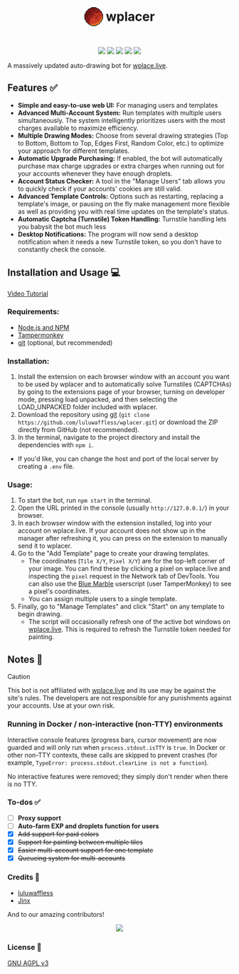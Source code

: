 <h1 align="center"><p style="display: inline-flex; align-items: center; gap: 0.25em"><img style="width: 1.5em; height: 1.5em;" src="public/icons/favicon.png">wplacer</p></h1>

<p align="center"><img src="https://img.shields.io/github/package-json/v/luluwaffless/wplacer">
<a href="LICENSE"><img src="https://img.shields.io/github/license/luluwaffless/wplacer"></a>
<a href="https://discord.gg/qbtcWrHJvR"><img src="https://img.shields.io/badge/Support-gray?style=flat&logo=Discord&logoColor=white&logoSize=auto&labelColor=5562ea"></a>
<a href="LEIAME.md"><img src="https://img.shields.io/badge/tradução-português_(brasil)-green"></a>
<a href="LISEZMOI.md"><img src="https://img.shields.io/badge/traduction-français-blue"></a></p>

A massively updated auto-drawing bot for [wplace.live](https://wplace.live/).

## Features ✅

-   **Simple and easy-to-use web UI:** For managing users and templates
-   **Advanced Multi-Account System:** Run templates with multiple users simultaneously. The system intelligently prioritizes users with the most charges available to maximize efficiency.
-   **Multiple Drawing Modes:** Choose from several drawing strategies (Top to Bottom, Bottom to Top, Edges First, Random Color, etc.) to optimize your approach for different templates.
-   **Automatic Upgrade Purchasing:** If enabled, the bot will automatically purchase max charge upgrades or extra charges when running out for your accounts whenever they have enough droplets.
-   **Account Status Checker:** A tool in the "Manage Users" tab allows you to quickly check if your accounts' cookies are still valid.
-   **Advanced Template Controls:** Options such as restarting, replacing a template's image, or pausing on the fly make management more flexible as well as providing you with real time updates on the template's status.
-   **Automatic Captcha (Turnstile) Token Handling:** Turnstile handling lets you babysit the bot much less
-   **Desktop Notifications:** The program will now send a desktop notification when it needs a new Turnstile token, so you don't have to constantly check the console.

## Installation and Usage 💻

[Video Tutorial](https://www.youtube.com/watch?v=YR978U84LSY)

### Requirements:
- [Node.js and NPM](https://nodejs.org/en/download)
- [Tampermonkey](https://www.tampermonkey.net/)
- [git](https://git-scm.com/downloads) (optional, but recommended)
### Installation:
1. Install the extension on each browser window with an account you want to be used by wplacer and to automatically solve Turnstiles (CAPTCHAs) by going to the extensions page of your browser, turning on developer mode, pressing load unpacked, and then selecting the LOAD_UNPACKED folder included with wplacer.
2. Download the repository using [git](https://git-scm.com/downloads) (`git clone https://github.com/luluwaffless/wplacer.git`) or download the ZIP directly from GitHub (not recommended).
3. In the terminal, navigate to the project directory and install the dependencies with `npm i`.
- If you'd like, you can change the host and port of the local server by creating a `.env` file.
### Usage:
1. To start the bot, run `npm start` in the terminal.
2. Open the URL printed in the console (usually `http://127.0.0.1/`) in your browser.
3. In each browser window with the extension installed, log into your account on wplace.live. If your account does not show up in the manager after refreshing it, you can press on the extension to manually send it to wplacer.
4. Go to the "Add Template" page to create your drawing templates.
   - The coordinates (`Tile X/Y`, `Pixel X/Y`) are for the top-left corner of your image. You can find these by clicking a pixel on wplace.live and inspecting the `pixel` request in the Network tab of DevTools. You can also use the [Blue Marble](https://github.com/SwingTheVine/Wplace-BlueMarble) userscript (user TamperMonkey) to see a pixel's coordinates.
   - You can assign multiple users to a single template.
5. Finally, go to "Manage Templates" and click "Start" on any template to begin drawing.
   - The script will occasionally refresh one of the active bot windows on [wplace.live](https://wplace.live/). This is required to refresh the Turnstile token needed for painting.

## Notes 📝

> [!CAUTION]
> This bot is not affiliated with [wplace.live](https://wplace.live/) and its use may be against the site's rules. The developers are not responsible for any punishments against your accounts. Use at your own risk.

### Running in Docker / non-interactive (non-TTY) environments

Interactive console features (progress bars, cursor movement) are now guarded and will only run when `process.stdout.isTTY` is `true`. In Docker or other non-TTY contexts, these calls are skipped to prevent crashes (for example, `TypeError: process.stdout.clearLine is not a function`).

No interactive features were removed; they simply don't render when there is no TTY.

### To-dos ✅
- [ ] **Proxy support**
- [ ] **Auto-farm EXP and droplets function for users**
- [x] ~~Add support for paid colors~~
- [x] ~~Support for painting between multiple tiles~~
- [x] ~~Easier multi-account support for one template~~
- [x] ~~Queueing system for multi-accounts~~

### Credits 🙏

-   [luluwaffless](https://github.com/luluwaffless)
-   [Jinx](https://github.com/JinxTheCatto)

And to our amazing contributors!
<p align="center"><img src="https://contrib.rocks/image?repo=luluwaffless/wplacer"></p>

### License 📜

[GNU AGPL v3](LICENSE)



